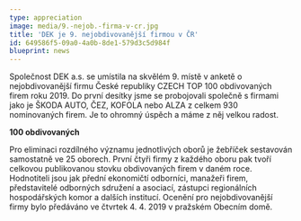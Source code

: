 ```yaml
---
type: appreciation
image: media/9.-nejob.-firma-v-cr.jpg
title: 'DEK je 9. nejobdivovanější firmou v ČR'
id: 649586f5-09a0-4a0b-8de1-579d3c5d984f
blueprint: news
---
```

<p>Společnost DEK a.s. se umístila na skvělém 9. místě v anketě o nejobdivovanější firmu České republiky CZECH TOP 100 obdivovaných firem roku 2019. Do první desítky jsme se probojovali společně s firmami jako je ŠKODA AUTO, ČEZ, KOFOLA nebo ALZA z celkem 930 nominovaných firem. Je to ohromný úspěch a máme z něj velkou radost.
</p>
<p><strong>100 obdivovaných</strong><i><u></u></i>
</p>
<p>Pro eliminaci rozdílného významu jednotlivých oborů je žebříček sestavován samostatně ve 25 oborech. První čtyři firmy z každého oboru pak tvoří celkovou publikovanou stovku obdivovaných firem v daném roce. Hodnotiteli jsou jak přední ekonomičtí odborníci, manažeři firem, představitelé odborných sdružení a asociací, zástupci regionálních hospodářských komor a dalších institucí. Ocenění pro nejobdivovanější firmy bylo předáváno ve čtvrtek 4. 4. 2019 v pražském Obecním domě.
</p>